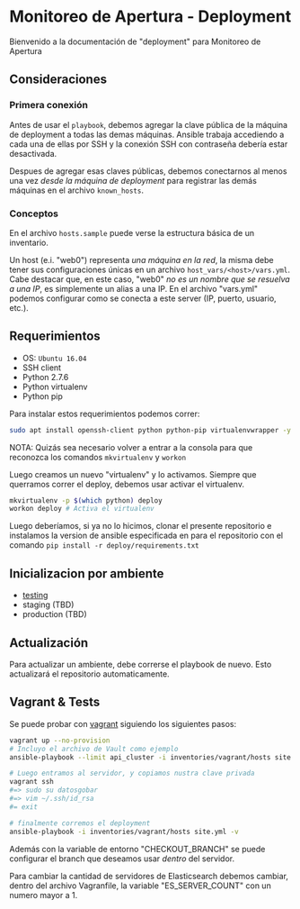 # Monitoreo de Apertura - Deployment

Bienvenido a la documentación de "deployment" para Monitoreo de Apertura

## Consideraciones

### Primera conexión

Antes de usar el `playbook`, debemos agregar la clave pública de la máquina de deployment a todas las demas máquinas.
Ansible trabaja accediendo a cada una de ellas por SSH y la conexión SSH con contraseña debería estar desactivada.

Despues de agregar esas claves públicas, debemos conectarnos al menos una vez *desde la máquina de deployment*
para registrar las demás máquinas en el archivo `known_hosts`.

### Conceptos

En el archivo `hosts.sample` puede verse la estructura básica de un inventario.

Un host (e.i. "web0") representa *una máquina en la red*, la misma debe tener sus configuraciones únicas en un archivo `host_vars/<host>/vars.yml`.
Cabe destacar que, en este caso, "web0" *no es un nombre que se resuelva a una IP*, es simplemente un alias a una IP.
En el archivo "vars.yml" podemos configurar como se conecta a este server (IP, puerto, usuario, etc.).


## Requerimientos

- OS: `Ubuntu 16.04`
- SSH client
- Python 2.7.6
- Python virtualenv
- Python pip

Para instalar estos requerimientos podemos correr:

```bash
sudo apt install openssh-client python python-pip virtualenvwrapper -y
```
NOTA: Quizás sea necesario volver a entrar a la consola para que reconozca los comandos `mkvirtualenv` y `workon`

Luego creamos un nuevo "virtualenv" y lo activamos. Siempre que querramos correr el deploy, debemos usar activar el virtualenv.

```bash
mkvirtualenv -p $(which python) deploy
workon deploy # Activa el virtualenv
```

Luego deberíamos, si ya no lo hicimos, clonar el presente repositorio e instalamos la version de
ansible especificada en para el repositorio con el comando `pip install -r deploy/requirements.txt`


## Inicializacion por ambiente

- [testing](deploy/docs/envs/testing.md)
- staging (TBD)
- production (TBD)


## Actualización

Para actualizar un ambiente, debe correrse el playbook de nuevo.
Esto actualizará el repositorio automaticamente.


## Vagrant & Tests

Se puede probar con [vagrant](http://www.vagrantup.com/) siguiendo los siguientes pasos:

```bash
vagrant up --no-provision
# Incluyo el archivo de Vault como ejemplo
ansible-playbook --limit api_cluster -i inventories/vagrant/hosts site.yml -v

# Luego entramos al servidor, y copiamos nustra clave privada
vagrant ssh
#=> sudo su datosgobar
#=> vim ~/.ssh/id_rsa
#= exit

# finalmente corremos el deployment
ansible-playbook -i inventories/vagrant/hosts site.yml -v 

```

Además con la variable de entorno "CHECKOUT_BRANCH" se puede configurar el branch que deseamos usar _dentro_ del servidor.

Para cambiar la cantidad de servidores de Elasticsearch debemos cambiar, dentro del archivo Vagranfile, la variable "ES_SERVER_COUNT" con un numero mayor a 1.
